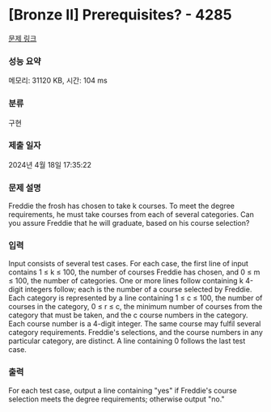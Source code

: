 # [Bronze II] Prerequisites? - 4285 

[문제 링크](https://www.acmicpc.net/problem/4285) 

### 성능 요약

메모리: 31120 KB, 시간: 104 ms

### 분류

구현

### 제출 일자

2024년 4월 18일 17:35:22

### 문제 설명

<p>Freddie the frosh has chosen to take k courses. To meet the degree requirements, he must take courses from each of several categories. Can you assure Freddie that he will graduate, based on his course selection?</p>

### 입력 

 <p>Input consists of several test cases. For each case, the first line of input contains 1 ≤ k ≤ 100, the number of courses Freddie has chosen, and 0 ≤ m ≤ 100, the number of categories. One or more lines follow containing k 4-digit integers follow; each is the number of a course selected by Freddie. Each category is represented by a line containing 1 ≤ c ≤ 100, the number of courses in the category, 0 ≤ r ≤ c, the minimum number of courses from the category that must be taken, and the c course numbers in the category. Each course number is a 4-digit integer. The same course may fulfil several category requirements. Freddie's selections, and the course numbers in any particular category, are distinct. A line containing 0 follows the last test case.</p>

### 출력 

 <p>For each test case, output a line containing "yes" if Freddie's course selection meets the degree requirements; otherwise output "no."</p>

